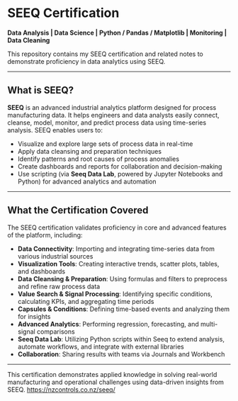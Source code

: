 # SEEQ Certification

**Data Analysis | Data Science | Python / Pandas / Matplotlib | Monitoring | Data Cleaning**

This repository contains my SEEQ certification and related notes to demonstrate proficiency in data analytics using SEEQ.

---

## What is SEEQ?

**SEEQ** is an advanced industrial analytics platform designed for process manufacturing data. It helps engineers and data analysts easily connect, cleanse, model, monitor, and predict process data using time-series analysis. SEEQ enables users to:

- Visualize and explore large sets of process data in real-time  
- Apply data cleansing and preparation techniques  
- Identify patterns and root causes of process anomalies  
- Create dashboards and reports for collaboration and decision-making  
- Use scripting (via **Seeq Data Lab**, powered by Jupyter Notebooks and Python) for advanced analytics and automation  

---

## What the Certification Covered

The SEEQ certification validates proficiency in core and advanced features of the platform, including:

- **Data Connectivity**: Importing and integrating time-series data from various industrial sources  
- **Visualization Tools**: Creating interactive trends, scatter plots, tables, and dashboards  
- **Data Cleansing & Preparation**: Using formulas and filters to preprocess and refine raw process data  
- **Value Search & Signal Processing**: Identifying specific conditions, calculating KPIs, and aggregating time periods  
- **Capsules & Conditions**: Defining time-based events and analyzing them for insights  
- **Advanced Analytics**: Performing regression, forecasting, and multi-signal comparisons  
- **Seeq Data Lab**: Utilizing Python scripts within Seeq to extend analysis, automate workflows, and integrate with external libraries  
- **Collaboration**: Sharing results with teams via Journals and Workbench  

---

This certification demonstrates applied knowledge in solving real-world manufacturing and operational challenges using data-driven insights from SEEQ. 
https://nzcontrols.co.nz/seeq/ 
